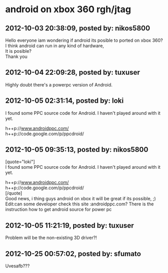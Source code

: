 # android on xbox 360 rgh/jtag

## 2012-10-03 20:38:09, posted by: nikos5800

Hello everyone iam wondering if android its posible to ported on xbox 360?  
 I think android can run in any kind of hardware,  
 It is posible?  
 Thank you

## 2012-10-04 22:09:28, posted by: tuxuser

Highly doubt there's a powerpc version of Android.

## 2012-10-05 02:31:14, posted by: loki

I found some PPC source code for Android. I haven't played around with it yet.  
   
 h++p://www.androidppc.com/  
 h++p://code.google.com/p/ppcdroid/

## 2012-10-05 09:35:13, posted by: nikos5800

[quote="loki"]  
 I found some PPC source code for Android. I haven't played around with it yet.  
   
 h++p://www.androidppc.com/  
 h++p://code.google.com/p/ppcdroid/  
 [/quote]  
 Good news, i thing guys android on xbox it will be great if its possible, ;)  
 Edit:can some developer check this site :androidppc.com? There is the instruction how to get android source for power pc

## 2012-10-05 11:21:19, posted by: tuxuser

Problem will be the non-existing 3D driver?!

## 2012-10-25 00:57:02, posted by: sfumato

Uvesafb???